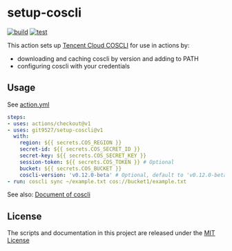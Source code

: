 # setup-coscli

[![build](https://github.com/git9527/setup-coscli/actions/workflows/build.yml/badge.svg)](https://github.com/git9527/setup-coscli/actions/workflows/build.yml)
[![test](https://github.com/git9527/setup-coscli/actions/workflows/test.yml/badge.svg)](https://github.com/git9527/setup-coscli/actions/workflows/test.yml)

This action sets up [Tencent Cloud COSCLI](https://cloud.tencent.com/document/product/436/63144) for use in actions by:

- downloading and caching coscli by version and adding to PATH
- configuring coscli with your credentials

## Usage

See [action.yml](action.yml)

```yaml
steps:
- uses: actions/checkout@v1
- uses: git9527/setup-coscli@v1
  with:
    region: ${{ secrets.COS_REGION }}
    secret-id: ${{ secrets.COS_SECRET_ID }}
    secret-key: ${{ secrets.COS_SECRET_KEY }}
    session-token: ${{ secrets.COS_TOKEN }} # Optional
    bucket: ${{ secrets.COS_BUCKET }}
    coscli-version: 'v0.12.0-beta' # Optional, default to 'v0.12.0-beta'.  Use 'latest' to get the latest version.
- run: coscli sync ~/example.txt cos://bucket1/example.txt
```

See also: [Document of coscli](https://cloud.tencent.com/document/product/436/63143)

## License

The scripts and documentation in this project are released under the [MIT License](LICENSE)
